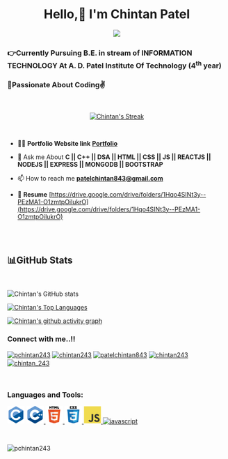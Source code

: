 
<h1 align="center"> Hello,👋 I'm Chintan Patel </h1>

<div id="header" align="center">
  <img src="https://media.giphy.com/media/M9gbBd9nbDrOTu1Mqx/giphy.gif" width="100"/>
</div>


### 👉Currently Pursuing B.E. in stream of INFORMATION TECHNOLOGY At A. D. Patel Institute Of Technology (4<sup>th</sup> year)

### 👀Passionate About Coding✌</h3>

<br>

<p align="center">
    <a href="https://github.com/pchitan243/github-readme-streak-stats">
        <img title="streak stats" alt="Chintan's Streak" src="https://github-readme-streak-stats.herokuapp.com/?user=pchintan243&"                    alt="pchintan243&theme=black-ice&hide_border=true&stroke=0000&background=060A0CD0"/>
    </a>
  </p>
<br>

- 👨‍💻 **Portfolio Website link** [**Portfolio**](https://pchintanportfolio.netlify.com/)

- 💬 Ask me About **C || C++ || DSA || HTML || CSS || JS || REACTJS || NODEJS || EXPRESS || MONGODB || BOOTSTRAP**

- 📫 How to reach me **patelchintan843@gmail.com**

- 📄 **Resume** [https://drive.google.com/drive/folders/1Hqo4SINt3y--PEzMA1-O1zmtpOilukrO](https://drive.google.com/drive/folders/1Hqo4SINt3y--PEzMA1-O1zmtpOilukrO)
<br>
<br>

## 📊GitHub Stats
<br/>

![Chintan's GitHub stats](https://drive.google.com/drive/u/0/folders/1Hqo4SINt3y--PEzMA1-O1zmtpOilukrO)
<br>

<a href="https://github.com/pchintan243/github-readme-stats"><img alt="Chintan's Top Languages" src="https://github-readme-stats.vercel.app/api/top-langs/?username=pchintan243&langs_count=8&count_private=true&layout=compact&theme=react&hide_border=true&bg_color=0D1117" /></a>


[![Chintan's github activity graph](https://github-readme-activity-graph.vercel.app/graph?username=pchintan243&theme=merko)](https://github.com/pchintan243/github-readme-activity-graph)
<br/>

### Connect with me..!!
<p align="left">
<a href="https://linkedin.com/in/pchintan243" target="blank"><img align="center" src="https://raw.githubusercontent.com/rahuldkjain/github-profile-readme-generator/master/src/images/icons/Social/linked-in-alt.svg" alt="pchintan243" height="30" width="40" /></a>
<a href="https://www.leetcode.com/chintan243" target="blank"><img align="center" src="https://raw.githubusercontent.com/rahuldkjain/github-profile-readme-generator/master/src/images/icons/Social/leet-code.svg" alt="chintan243" height="30" width="40" /></a>
<a href="https://www.hackerrank.com/patelchintan843" target="blank"><img align="center" src="https://raw.githubusercontent.com/rahuldkjain/github-profile-readme-generator/master/src/images/icons/Social/hackerrank.svg" alt="patelchintan843" height="30" width="40" /></a>
<a href="https://www.codechef.com/users/chintan243" target="blank"><img align="center" src="https://avatars1.githubusercontent.com/u/11960354?s=460&v=4" alt="chintan243" height="30" width="40" /></a>
<a href="https://twitter.com/chintan_243" target="blank"><img align="center" src="https://raw.githubusercontent.com/rahuldkjain/github-profile-readme-generator/master/src/images/icons/Social/twitter.svg" alt="chintan_243" height="30" width="40" /></a>
</p>
<br>

### Languages and Tools:
<p align="left">

<a href="https://www.cprogramming.com/" target="_blank" rel="noreferrer"> <img src="https://raw.githubusercontent.com/devicons/devicon/master/icons/c/c-original.svg" alt="c" width="40" height="40"/></a>
<a href="https://www.w3schools.com/cpp/" target="_blank" rel="noreferrer"> <img src="https://raw.githubusercontent.com/devicons/devicon/master/icons/cplusplus/cplusplus-original.svg" alt="cplusplus" width="40" height="40"/> </a>
<a href="https://www.w3.org/html/" target="_blank" rel="noreferrer"> <img src="https://raw.githubusercontent.com/devicons/devicon/master/icons/html5/html5-original-wordmark.svg" alt="html5" width="40" height="40"/> </a>
<a href="https://www.w3schools.com/css/" target="_blank" rel="noreferrer"> <img src="https://raw.githubusercontent.com/devicons/devicon/master/icons/css3/css3-original-wordmark.svg" alt="css3" width="40" height="40"/> </a>
<a href="https://developer.mozilla.org/en-US/docs/Web/JavaScript" target="_blank" rel="noreferrer"> <img src="https://raw.githubusercontent.com/devicons/devicon/master/icons/javascript/javascript-original.svg" alt="javascript" width="40" height="40"/> </a>
<a href="https://www.w3schools.com/css/" target="_blank" rel="noreferrer"> <img src="https://cdn.worldvectorlogo.com/logos/react-1.svg" alt="javascript" width="40" height="40"/> </a>
</p>
<br>

<p align="left"> <img src="https://komarev.com/ghpvc/?username=pchintan243&label=Profile%20views&color=0e75b6&style=flat" alt="pchintan243" /> </p>
